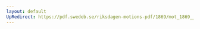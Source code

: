 ```yaml
---
layout: default
UpRedirect: https://pdf.swedeb.se/riksdagen-motions-pdf/1869/mot_1869__ak__00333/mot_1869__ak__00333_002.pdf
---
```

